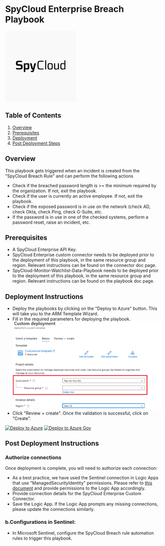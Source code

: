 # SpyCloud Enterprise Breach Playbook 

![SpyCloud Enterprise](images/logo.png)

## Table of Contents

1. [Overview](#overview)
3. [Prerequisites](#prerequisites)
4. [Deployment](#deployment)
5. [Post Deployment Steps](#postdeployment)


<a name="overview">

## Overview
This playbook gets triggered when an incident is created from the "SpyCloud Breach Rule" and can perform the following actions

- Check if the breached password length is >= the minimum required by the organization. If not, exit the playbook. 
- Check if the user is currently an active employee. If not, exit the playbook. 
- Check if the exposed password is in use on the network (check AD, check Okta, check Ping, check G-Suite, etc. 
- If the password is in use in one of the checked systems, perform a password reset, raise an incident, etc. 


<a name="prerequisites">

## Prerequisites
- A SpyCloud Enterprise API Key.
- SpyCloud Enterprise custom connector needs to be deployed prior to the deployment of this playbook, in the same resource group and region. Relevant instructions can be found on the connector doc page.
- SpyCloud-Monitor-Watchlist-Data-Playbook needs to be deployed prior to the deployment of this playbook, in the same resource group and region. Relevant instructions can be found on the playbook doc page.

<a name="deployment">

## Deployment Instructions
- Deploy the playbooks by clicking on the "Deploy to Azure" button. This will take you to the ARM Template Wizard.
- Fill in the required parameters for deploying the playbook.
  ![deployment](images/deployment.png)
- Click "Review + create". Once the validation is successful, click on "Create".

[![Deploy to Azure](https://aka.ms/deploytoazurebutton)](https://portal.azure.com/#create/Microsoft.Template/uri/https%3A%2F%2Fraw.githubusercontent.com%2FAzure%2FAzure-Sentinel%2Fmaster%2FSolutions%2FSpyCloud%20Enterprise%20Protection%2FPlaybooks%2FSpyCloud-Breach-Playbook%2Fazuredeploy.json)
[![Deploy to Azure Gov](https://aka.ms/deploytoazuregovbutton)](https://portal.azure.us/#create/Microsoft.Template/uri/https%3A%2F%2Fraw.githubusercontent.com%2FAzure%2FAzure-Sentinel%2Fmaster%2FSolutions%2FSpyCloud%20Enterprise%20Protection%2FPlaybooks%2FSpyCloud-Breach-Playbook%2Fazuredeploy.json)

<a name="postdeployment">

## Post Deployment Instructions
### Authorize connections
Once deployment is complete, you will need to authorize each connection:
- As a best practice, we have used the Sentinel connection in Logic Apps that use "ManagedSecurityIdentity" permissions. Please refer to [this document](https://techcommunity.microsoft.com/t5/microsoft-sentinel-blog/what-s-new-managed-identity-for-azure-sentinel-logic-apps/ba-p/2068204) and provide permissions to the Logic App accordingly.
- Provide connection details for the SpyCloud Enterprise Custom Connector.
- Save the Logic App. If the Logic App prompts any missing connections, please update the connections similarly.
### b.Configurations in Sentinel:
- In Microsoft Sentinel, configure the SpyCloud Breach rule automation rules to trigger this playbook.
